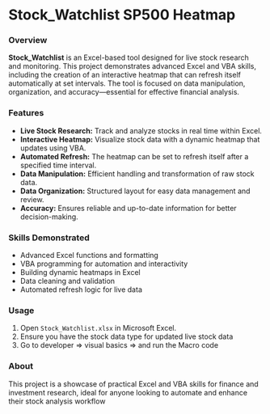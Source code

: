 # Stock_Watchlist SP500 Heatmap

### Overview

**Stock_Watchlist** is an Excel-based tool designed for live stock research and monitoring. This project demonstrates advanced Excel and VBA skills, including the creation of an interactive heatmap that can refresh itself automatically at set intervals. The tool is focused on data manipulation, organization, and accuracy—essential for effective financial analysis.

### Features

- **Live Stock Research:** Track and analyze stocks in real time within Excel.
- **Interactive Heatmap:** Visualize stock data with a dynamic heatmap that updates using VBA.
- **Automated Refresh:** The heatmap can be set to refresh itself after a specified time interval.
- **Data Manipulation:** Efficient handling and transformation of raw stock data.
- **Data Organization:** Structured layout for easy data management and review.
- **Accuracy:** Ensures reliable and up-to-date information for better decision-making.

### Skills Demonstrated

- Advanced Excel functions and formatting
- VBA programming for automation and interactivity
- Building dynamic heatmaps in Excel
- Data cleaning and validation
- Automated refresh logic for live data

### Usage

1. Open `Stock_Watchlist.xlsx` in Microsoft Excel.
2. Ensure you have the stock data type for updated live stock data
3. Go to developer => visual basics => and run the Macro code

### About

This project is a showcase of practical Excel and VBA skills for finance and investment research, ideal for anyone looking to automate and enhance their stock analysis workflow
